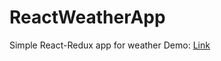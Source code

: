# ReactWeatherApp

Simple React-Redux app for weather 
Demo: <a href="https://simple-weather-app.surge.sh"> Link </a>
